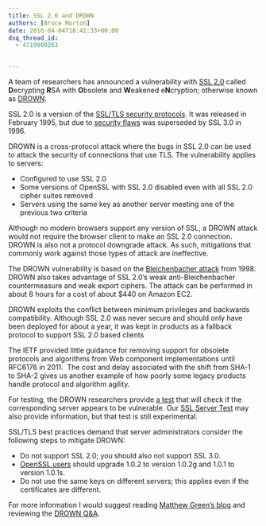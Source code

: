 ```yaml
---
title: SSL 2.0 and DROWN
authors: [Bruce Morton]
date: 2016-04-04T18:41:33+00:00
dsq_thread_id:
  - 4719900263


---
```

A team of researchers has announced a vulnerability with [SSL 2.0][1] called **D**ecrypting **R**SA with **O**bsolete and **W**eakened e**N**cryption; otherwise known as [DROWN][2].

SSL 2.0 is a version of the [SSL/TLS security protocols][3]. It was released in February 1995, but due to [security flaws][4] was superseded by SSL 3.0 in 1996.

DROWN is a cross-protocol attack where the bugs in SSL 2.0 can be used to attack the security of connections that use TLS. The vulnerability applies to servers:

  * Configured to use SSL 2.0
  * Some versions of OpenSSL with SSL 2.0 disabled even with all SSL 2.0 cipher suites removed
  * Servers using the same key as another server meeting one of the previous two criteria

Although no modern browsers support any version of SSL, a DROWN attack would not require the browser client to make an SSL 2.0 connection. DROWN is also not a protocol downgrade attack. As such, mitigations that commonly work against those types of attack are ineffective.

The DROWN vulnerability is based on the [Bleichenbacher attack][5] from 1998. DROWN also takes advantage of SSL 2.0’s weak anti-Bleichenbacher countermeasure and weak export ciphers. The attack can be performed in about 8 hours for a cost of about $440 on Amazon EC2.

DROWN exploits the conflict between minimum privileges and backwards compatibility. Although SSL 2.0 was never secure and should only have been deployed for about a year, it was kept in products as a fallback protocol to support SSL 2.0 based clients

The IETF provided little guidance for removing support for obsolete protocols and algorithms from Web component implementations until RFC6176 in 2011.  The cost and delay associated with the shift from SHA-1 to SHA-2 gives us another example of how poorly some legacy products handle protocol and algorithm agility.

For testing, the DROWN researchers provide [a test][6] that will check if the corresponding server appears to be vulnerable. Our [SSL Server Test][7] may also provide information, but that test is still experimental.

SSL/TLS best practices demand that server administrators consider the following steps to mitigate DROWN:

  * Do not support SSL 2.0; you should also not support SSL 3.0.
  * [OpenSSL users][8] should upgrade 1.0.2 to version 1.0.2g and 1.0.1 to version 1.0.1s.
  * Do not use the same keys on different servers; this applies even if the certificates are different.

For more information I would suggest reading [Matthew Green’s blog][9] and reviewing the [DROWN Q&A][10].

 [1]: https://en.wikipedia.org/wiki/Transport_Layer_Security#SSL_1.0.2C_2.0_and_3.0
 [2]: https://drownattack.com/
 [3]: https://en.wikipedia.org/wiki/Transport_Layer_Security
 [4]: https://en.wikipedia.org/wiki/Transport_Layer_Security#SSL_2.0
 [5]: http://archiv.infsec.ethz.ch/education/fs08/secsem/Bleichenbacher98.pdf
 [6]: https://test.drownattack.com/
 [7]: https://casecurity.ssllabs.com/
 [8]: https://www.openssl.org/news/secadv/20160301.txt
 [9]: http://blog.cryptographyengineering.com/2016/03/attack-of-week-drown.html
 [10]: https://drownattack.com/#question-answer